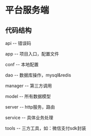 # 平台服务端

## 代码结构
api -- 错误码

app -- 项目入口，配置文件

conf -- 本地配置

dao -- 数据库操作，mysql&redis

manager -- 第三方调用

model -- 所有数据模型

server -- http服务，路由

service -- 具体业务处理

tools -- 三方工具，如：微信支付sdk封装